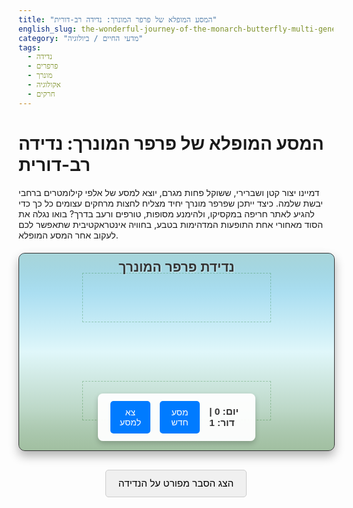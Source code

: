 ```yaml
---
title: "המסע המופלא של פרפר המונרך: נדידה רב-דורית"
english_slug: the-wonderful-journey-of-the-monarch-butterfly-multi-generational-migration
category: "מדעי החיים / ביולוגיה"
tags:
  - נדידה
  - פרפרים
  - מונרך
  - אקולוגיה
  - חרקים
---
```


# המסע המופלא של פרפר המונרך: נדידה רב-דורית

דמיינו יצור קטן ושברירי, ששוקל פחות מגרם, יוצא למסע של אלפי קילומטרים ברחבי יבשת שלמה. כיצד ייתכן שפרפר מונרך יחיד מצליח לחצות מרחקים עצומים כל כך כדי להגיע לאתר חריפה במקסיקו, ולהימנע מסופות, טורפים ורעב בדרך? בואו נגלה את הסוד מאחורי אחת התופעות המדהימות בטבע, בחוויה אינטראקטיבית שתאפשר לכם לעקוב אחר המסע המופלא.

<div id="app-container">
    <div id="map">
        <div id="mexico-winter-site" class="map-marker" title="אתר החריפה במקסיקו"></div>
        <div id="south-us-region" class="map-region" title="דרום ארה''ב"></div>
        <div id="north-us-canada-region" class="map-region" title="צפון ארה''ב וקנדה"></div>
        <!-- Butterfly groups will be added here dynamically -->
    </div>
    <div id="controls">
        <button id="play-pause-btn">צא למסע</button>
        <button id="reset-btn">מסע חדש</button>
        <span id="simulation-info">יום: 0 | דור: 1</span>
    </div>
    <div id="info-box" class="hidden">
        <h2>מידע על קבוצה</h2>
        <p><strong>דור:</strong> <span id="info-generation">-</span></p>
        <p><strong>מצב:</strong> <span id="info-stage">-</span></p>
        <p><strong>מיקום:</strong> <span id="info-location">-</span></p>
        <p><strong>גיל (ימים):</strong> <span id="info-age">-</span></p>
    </div>
     <div id="app-title-overlay">נדידת פרפר המונרך</div>
</div>

<style>
    @keyframes pulse {
        0% { transform: scale(1); }
        50% { transform: scale(1.1); }
        100% { transform: scale(1); }
    }

     @keyframes fadeOut {
         0% { opacity: 1; transform: scale(1); }
         100% { opacity: 0; transform: scale(0.5); }
     }

    #app-container {
        width: 100%;
        max-width: 850px; /* Slightly wider */
        margin: 20px auto;
        border: 1px solid #333; /* Stronger border */
        border-radius: 10px;
        position: relative;
        font-family: 'Arial', sans-serif; /* Use a common font */
        background: linear-gradient(to bottom, #87ceeb 0%, #e0f7fa 50%, #a3c1a3 100%); /* Sky to land gradient */
        overflow: hidden;
        aspect-ratio: 16 / 10; /* More landscape aspect ratio */
        box-shadow: 0 8px 16px rgba(0,0,0,0.3); /* More pronounced shadow */
    }

     #app-title-overlay {
         position: absolute;
         top: 10px;
         left: 50%;
         transform: translateX(-50%);
         z-index: 25; /* Above everything else */
         font-size: 1.5em;
         font-weight: bold;
         color: #333;
         text-shadow: 1px 1px 2px rgba(255,255,255,0.5);
     }

    #map {
        width: 100%;
        height: 100%;
        position: relative;
         /* Simple background to suggest geography */
         background:
            /* Canada */
            linear-gradient(to bottom, rgba(200, 220, 200, 0.5) 0%, rgba(200, 220, 200, 0.0) 20%) 0% 0% / 100% 100% no-repeat,
            /* Mexico/South */
            linear-gradient(to top, rgba(160, 190, 160, 0.5) 0%, rgba(160, 190, 160, 0.0) 20%) 0% 0% / 100% 100% no-repeat;
         /* Using gradients as overlay hints */
    }

    .map-marker {
        position: absolute;
        width: 15px;
        height: 15px;
        background-color: rgba(0, 100, 0, 0.8); /* Dark green */
        border: 2px solid #fff;
        border-radius: 50%;
        z-index: 5;
        transform: translate(-50%, -50%); /* Center marker on the exact point */
         box-shadow: 0 0 5px rgba(0,0,0,0.5);
    }

    #mexico-winter-site {
         /* Position manually based on params.regions.mexicoOverwintering */
         top: 85%;
         left: 50%;
         background-color: #006400; /* Darker green */
         width: 20px;
         height: 20px;
    }

    .map-region {
        position: absolute;
        border: 1px dashed rgba(0,0,0,0.3); /* Dashed border for regions */
        box-sizing: border-box; /* Include border in dimensions */
        pointer-events: none; /* Don't interfere with butterfly clicks */
         opacity: 0.5;
    }

    #south-us-region {
         top: 65%; left: 20%; width: 60%; height: 20%;
         border-color: rgba(0, 100, 0, 0.5);
    }

    #north-us-canada-region {
         top: 10%; left: 20%; width: 60%; height: 25%;
         border-color: rgba(0, 100, 0, 0.5);
    }


    .butterfly-group {
        position: absolute;
        width: 18px; /* Slightly larger */
        height: 18px;
        border-radius: 50%;
        background-color: #ff8c00; /* Orange */
        border: 2px solid rgba(255,255,255,0.8); /* White border */
        cursor: pointer;
        transition: top 0.8s linear, left 0.8s linear; /* Smoother, slightly slower movement */
        box-shadow: 0 0 8px rgba(255,140,0,0.6); /* Glowing effect */
        z-index: 10;
        display: flex; /* Use flex for centering */
        align-items: center;
        justify-content: center;
        color: #fff; /* Text color for generation number */
        font-size: 0.7em;
        font-weight: bold;
         user-select: none; /* Prevent text selection */
         animation: pulse 2s infinite ease-in-out; /* Subtle pulsing animation */
    }

     /* Specific states / types */
    .butterfly-group.super-gen {
        background-color: #8b0000; /* Dark Red */
        border-color: rgba(255,255,255,0.9);
        width: 24px; /* Larger */
        height: 24px;
        box-shadow: 0 0 12px rgba(139,0,0,0.8); /* Stronger glow */
         font-size: 0.9em;
         animation: pulse 1.5s infinite ease-in-out; /* Slightly faster pulse */
    }

    .butterfly-group.overwintering {
        background-color: #006400; /* Dark Green */
        border-color: rgba(255,255,255,0.9);
        box-shadow: 0 0 10px rgba(0,100,0,0.8);
        animation: none; /* Stop pulsing when still */
         opacity: 0.9; /* Slightly less prominent */
    }

    .butterfly-group.reproducing {
         animation: pulse 0.5s infinite alternate; /* Fast pulse when reproducing */
    }

     .butterfly-group.preparing-south {
          background-color: #ff4500; /* Orange-Red tint */
          animation: pulse 1s infinite ease-in-out;
     }

     .butterfly-group.dying {
         animation: fadeOut 1s forwards ease-out; /* Fade out animation */
         pointer-events: none; /* Cannot click dying groups */
     }


    #controls {
        position: absolute;
        bottom: 15px;
        left: 50%;
        transform: translateX(-50%); /* Center controls */
        background: rgba(255, 255, 255, 0.95); /* More opaque */
        padding: 12px 20px; /* More padding */
        border-radius: 8px;
        z-index: 20;
        display: flex;
        align-items: center;
        gap: 15px; /* More space between controls */
        box-shadow: 0 4px 8px rgba(0,0,0,0.2);
    }

     #controls button {
         background-color: #007bff; /* Blue button */
         color: white;
         border: none;
         border-radius: 5px;
         padding: 10px 15px;
         font-size: 1em;
         cursor: pointer;
         transition: background-color 0.3s ease;
     }

     #controls button:hover {
         background-color: #0056b3;
     }

     #controls button:active {
         background-color: #004085;
     }

    #simulation-info {
        font-weight: bold;
        color: #333;
        font-size: 1.1em;
    }

    #info-box {
        position: absolute;
        top: 15px;
        right: 15px;
        background: rgba(255, 255, 255, 0.95); /* More opaque */
        padding: 15px; /* More padding */
        border-radius: 8px;
        z-index: 20;
        border: 1px solid #555; /* Darker border */
        box-shadow: 0 4px 8px rgba(0,0,0,0.2);
         width: 200px; /* Fixed width */
         pointer-events: none; /* Do not block clicks on map below */
    }

    #info-box.hidden {
        display: none;
    }

    #info-box h2 {
        margin-top: 0;
        font-size: 1.2em;
        color: #0056b3;
        border-bottom: 1px solid #ccc;
        padding-bottom: 5px;
        margin-bottom: 10px;
    }

    #info-box p {
        margin: 8px 0; /* More spacing */
        font-size: 0.95em;
        line-height: 1.4;
    }

     #info-box strong {
         color: #555;
     }


    #toggle-explanation {
        display: block;
        margin: 30px auto 10px auto; /* More vertical margin */
        padding: 12px 20px;
        font-size: 1.1em;
        cursor: pointer;
         background-color: #f0f0f0;
         border: 1px solid #ccc;
         border-radius: 5px;
         transition: background-color 0.3s ease;
    }

     #toggle-explanation:hover {
         background-color: #e0e0e0;
     }


    #explanation {
        margin-top: 20px;
        border-top: 1px solid #eee; /* Lighter border */
        padding-top: 20px;
        line-height: 1.6; /* More comfortable reading */
        color: #333;
    }

    #explanation h2 {
        color: #0056b3;
        margin-bottom: 15px;
    }

     #explanation h3 {
         color: #007bff;
         margin-top: 20px;
         margin-bottom: 10px;
     }

     #explanation p {
         margin-bottom: 15px;
     }

     /* Style for highlighting key terms */
     #explanation strong {
         color: #555;
     }


</style>

<button id="toggle-explanation">הצג הסבר מפורט על הנדידה</button>

<div id="explanation" style="display: none;">
    <h2>המסע המופלא של פרפר המונרך: נדידה רב-דורית</h2>

    <p>פרפר המונרך (Danaus plexippus) הוא אחד החרקים המוכרים ביותר בצפון אמריקה, בעיקר בזכות צבעיו הכתומים והשחורים הבולטים, ונדידתו המדהימה שהיא אחת התופעות המרשימות בטבע.</p>

    <h3>היקף הנדידה</h3>
    <p>בכל סתיו, מיליוני פרפרי מונרך יוצאים למסע של אלפי קילומטרים מקנדה ומארצות הברית אל אתרי חריפה מוגנים ביערות עצי האויימל (Oyamel fir) בהרי מרכז מקסיקו. זהו אחד המסעות הארוכים ביותר המוכרים בעולם החרקים.</p>

    <h3>הסוד: זו אינה נדידה של פרט בודד הלוך ושוב</h3>
    <p>בניגוד לנדידות רבות אחרות בטבע (כמו אצל ציפורים), מסע הלוך ושוב של פרפר המונרך אורך שנה שלמה, אך אינו מבוצע על ידי פרט בודד. פרפר מונרך רגיל חי רק מספר שבועות.</p>

    <h3>הנדידה הרב-דורית צפונה (אביב-קיץ)</h3>
    <p>באביב, הפרפרים ששרדו את החורף במקסיקו (אותו "דור סופר" מיוחד) מתחילים את המסע צפונה. הם טסים מאות קילומטרים, בעיקר עד דרום ארצות הברית, שם הם מטילים את הביצים הראשונות של השנה על צמחי רכפתן (Milkweed), מזונם היחיד של הזחלים. לאחר ההטלה, פרפרים אלו (דור הסופר המקורי) מתים. מהביצים בוקע דור חדש (דור 1 של השנה), שגדל, הופך לפרפר, וממשיך את המסע צפונה מעט יותר. תהליך זה חוזר על עצמו 3-4 פעמים במהלך האביב והקיץ. כל דור חדש נולד מעט צפונה יותר מקודמו, ובכך האוכלוסייה מתפשטת בהדרגה צפונה, ומגיעה עד קנדה בסוף הקיץ.</p>

    <h3>'דור הסופר'</h3>
    <p>הפרפרים שנולדים בסוף הקיץ בצפון ארצות הברית ודרום קנדה הם דור מיוחד המכונה <strong>'דור הסופר'</strong>. פרפרים אלו שונים פיזיולוגית: הם אינם מתרבים מיד לאחר הבגרות, יש להם מאגרי שומן גדולים יותר, והם יכולים לחיות עד 9 חודשים (במקום שבועות בודדים). דור זה הוא שמבצע את המסע הארוך והרציף דרומה, לעיתים מעל 4,000 קילומטרים, אל אתרי החריפה במקסיקו. המסע מתבצע על ידי דור יחיד זה בלבד.</p>

    <h3>אתרי החריפה במקסיקו</h3>
    <p>המסע מסתיים ביערות הרריים במרכז מקסיקו, בגובה של כ-3,000 מטרים. מיליוני פרפרים מתקבצים על עצי האויימל, יוצרים אשכולות ענק על הענפים, ומבלים שם את חודשי החורף במצב של חוסר פעילות יחסית (דיאפאוזה). הטמפרטורה והלחות ביערות אלו אידיאליות להישרדותם במהלך החורף.</p>

    <h3>המסע חזרה צפונה (אביב)</h3>
    <p>באביב, כשהטמפרטורות עולות ואורך היום מתארך, 'דור הסופר' מתעורר, מתחיל את מסעו חזרה צפונה, ומחפש צמחי רכפתן. כשהוא מגיע לדרום ארצות הברית, הוא מטיל את ביציו (שהופכות לדור הראשון של השנה החדשה) ומת. דור זה ממשיך את הנדידה צפונה, וחוזר חלילה.</p>

    <h3>איומים ושימור</h3>
    <p>נדידת המונרך עומדת בפני איומים רבים, כולל: אובדן בתי גידול (בעיקר עקב שימוש בחומרי הדברה שקוטלים צמחי רכפתן בשטחים חקלאיים), כריתת יערות באתרי החריפה במקסיקו, שינויי אקלים והשפעתם על עיתוי הפריחה של צמחי רכפתן ותנאי החריפה, ושימוש נרחב בקוטלי חרקים. מאמצי שימור כוללים שיקום בתי גידול, נטיעת רכפתן ועצים באתרי החריפה, והעלאת מודעות ציבורית.</p>
</div>

<script>
    document.addEventListener('DOMContentLoaded', () => {
        const appContainer = document.getElementById('app-container');
        const mapDiv = document.getElementById('map');
        const playPauseBtn = document.getElementById('play-pause-btn');
        const resetBtn = document.getElementById('reset-btn');
        const simulationInfoSpan = document.getElementById('simulation-info');
        const infoBox = document.getElementById('info-box');
        const infoGenerationSpan = document.getElementById('info-generation');
        const infoStageSpan = document.getElementById('info-stage');
        const infoLocationSpan = document.getElementById('info-location');
         const infoAgeSpan = document.getElementById('info-age');
        const toggleExplanationBtn = document.getElementById('toggle-explanation');
        const explanationDiv = document.getElementById('explanation');

        let simulationState = {
            day: 0, // Day of the simulation start (represents day of the year)
            isPlaying: false,
            butterflyGroups: [],
            currentGenerationDisplay: 1,
            animationFrameId: null,
            speedMultiplier: 5, // Days per frame (lower = slower, higher = faster)
            lastUpdateTime: performance.now(),
            groupCounter: 0 // Unique ID counter for groups
        };

        // --- Map Coordinates Simulation Areas (Relative % of mapDiv) ---
        // These are rough conceptual areas for the simulation logic
        const regions = {
            southUS_northMexico: { topMin: 65, topMax: 85, leftMin: 20, leftMax: 80 },
            centralUS: { topMin: 35, topMax: 65, leftMin: 20, leftMax: 80 },
            northUS_southCanada: { topMin: 10, topMax: 35, leftMin: 20, leftMax: 80 },
            mexicoOverwintering: { top: 85, left: 50 } // Specific point
        };

        // --- Simulation Parameters (tuned for visual flow) ---
        const params = {
            gen1_start_day: 60, // Approx March 1st
            gen_lifespan_days: 35, // approx lifespan for normal generations (adjusted for visual flow)
            gen1_reproduce_latitude_top: 60, // Gen 1 reproduces when reaching this 'latitude' (lower top %)
            gen2_reproduce_latitude_top: 45,
            gen3_reproduce_latitude_top: 25,
             gen4_reproduce_latitude_top: 15, // Gen 4 reaches furthest north

            superGen_form_day_start: 225, // Approx August 15th
            superGen_form_day_end: 270, // Approx Sept 30th
            superGen_form_latitude_top: 30, // Approx north limit where super gen forms
            superGen_lifespan_days: 270, // approx 9 months from formation

            migration_north_speed_percent_per_day: 0.15, // % of map dimension per day
             migration_south_speed_percent_per_day: 0.3, // South migration is faster

            overwintering_arrival_day_min: 300, // Late Oct/Nov
            overwintering_departure_day_min: 60, // Early Spring (March) of next year
            superGen_return_reproduce_latitude_top: 65, // Super gen reproduces back in south US
             reproduction_duration_days: 5, // How long a group is in 'reproducing' state before death
        };

         // --- Helper to get regional state text ---
        function getRegionText(posTop, posLeft) {
             if (Math.sqrt(Math.pow(posTop - regions.mexicoOverwintering.top, 2) + Math.pow(posLeft - regions.mexicoOverwintering.left, 2)) < 5) {
                 return 'באתר החריפה במקסיקו';
             }
             if (posTop > regions.southUS_northMexico.topMin) return 'בדרום ארה"ב';
             if (posTop > regions.centralUS.topMin) return 'במרכז ארה"ב';
             if (posTop > regions.northUS_southCanada.topMin) return 'בצפון ארה"ב';
             return 'בקנדה'; // North of northUS_southCanada region
        }


        // --- Butterfly Group Class/Structure ---
        function createButterflyGroup(generation, type, startPos, dayBorn) {
            const groupDiv = document.createElement('div');
            groupDiv.classList.add('butterfly-group');
            groupDiv.dataset.id = simulationState.groupCounter++; // Assign unique ID
            groupDiv.dataset.generation = generation;
            groupDiv.dataset.type = type;
            groupDiv.dataset.dayBorn = dayBorn;
            groupDiv.dataset.state = 'moving_north'; // Initial state for spring groups
             groupDiv.textContent = generation; // Display generation number inside circle

            groupDiv.style.top = `${startPos.top}%`;
            groupDiv.style.left = `${startPos.left}%`;


            groupDiv.addEventListener('click', () => showInfoBox(groupDiv));
             groupDiv.addEventListener('mouseover', () => showInfoBox(groupDiv)); // Show on hover too
             groupDiv.addEventListener('mouseout', () => hideInfoBox()); // Hide on mouseout

            mapDiv.appendChild(groupDiv);

            return {
                id: parseInt(groupDiv.dataset.id, 10),
                element: groupDiv,
                generation: generation,
                type: type,
                pos: { top: startPos.top, left: startPos.left }, // current position {top: %, left: %}
                dayBorn: dayBorn, // Day the group was created or transitioned to super
                state: 'moving_north', // 'moving_north', 'reproducing', 'moving_south', 'overwintering', 'dead', 'preparing_south', 'dying'
                 reproductionStartDay: null, // To track reproduction state duration
                 overwinteringArrivalDay: null, // To track overwintering duration
                 deathDay: null, // To track when death animation should finish
            };
        }

        // --- Simulation Logic ---
        function initSimulation() {
            simulationState.day = params.gen1_start_day; // Start simulation in early spring
            simulationState.isPlaying = false;
            simulationState.butterflyGroups.forEach(group => group.element.remove());
            simulationState.butterflyGroups = [];
            simulationState.currentGenerationDisplay = 1;
            cancelAnimationFrame(simulationState.animationFrameId);
            hideInfoBox(); // Ensure info box is hidden
             simulationState.groupCounter = 0; // Reset ID counter

            // Start with Gen 1 in the south in Spring
            const startPos = {
                 top: (regions.southUS_northMexico.topMin + regions.southUS_northMexico.topMax) / 2 + (Math.random() - 0.5) * 10,
                 left: (regions.southUS_northMexico.leftMin + regions.southUS_northMexico.leftMax) / 2 + (Math.random() - 0.5) * 20
            };
            // In a full cycle, the 'super' gen from the *previous* year lays the eggs for Gen 1.
            // So, we represent the arrival of the super gen and their reproduction starting the new year.
             // Let's create a 'super' group that has just arrived from overwintering and is about to reproduce.
             const returningSuperGenPos = {
                  top: params.superGen_return_reproduce_latitude_top + (Math.random() - 0.5) * 5,
                  left: regions.southUS_northMexico.leftMin + (regions.southUS_northMexico.leftMax - regions.southUS_northMexico.leftMin) * Math.random()
             };
             const returningSuperGroup = createButterflyGroup(4, 'super', returningSuperGenPos, simulationState.day - 240); // Assume they formed ~240 days ago
             returningSuperGroup.state = 'reproducing'; // They arrive and start reproducing immediately
             returningSuperGroup.reproductionStartDay = simulationState.day;
             returningSuperGroup.element.textContent = 'ס'; // 'S' for Super
             returningSuperGroup.element.classList.add('super-gen'); // Visual style
             simulationState.butterflyGroups.push(returningSuperGroup);

             // And immediately spawn the first generation from this super group
             spawnNewGeneration(returningSuperGroup, simulationState.day, 1);


            updateSimulationInfo();
            drawButterflies();
        }

         function spawnNewGeneration(parentGroup, spawnDay, generationNumber) {
             const newGenPos = {
                 top: parentGroup.pos.top + (Math.random() - 0.5) * 5, // New gen appears around parent location
                 left: parentGroup.pos.left + (Math.random() - 0.5) * 10
             };
              // Ensure new group is within map bounds
             newGenPos.top = Math.max(5, Math.min(95, newGenPos.top));
             newGenPos.left = Math.max(5, Math.min(95, newGenPos.left));

             const newGroup = createButterflyGroup(generationNumber, 'normal', newGenPos, spawnDay);
             newGroup.element.textContent = generationNumber; // Display generation number
              // Temporarily pulse the parent element visually? CSS handles the 'reproducing' class animation
             simulationState.butterflyGroups.push(newGroup);
              console.log(`Day ${Math.floor(spawnDay)}: Gen ${parentGroup.generation} (${parentGroup.type}) reproduces. New Gen ${generationNumber} born at (${newGenPos.top.toFixed(1)}%, ${newGenPos.left.toFixed(1)}%)`);

         }


        function updateSimulation(currentTime) {
            if (!simulationState.isPlaying) {
                 simulationState.animationFrameId = requestAnimationFrame(updateSimulation); // Keep the loop running even when paused for interaction/info box
                return;
            }

            const deltaTime = (currentTime - simulationState.lastUpdateTime) / 1000; // Delta time in seconds
            simulationState.lastUpdateTime = currentTime;

            const daysToAdvance = deltaTime * simulationState.speedMultiplier; // How many simulation days pass

            // Avoid huge jumps if tab was inactive
            if (daysToAdvance > 5) { // If more than 5 days would pass
                //console.warn(`Large delta time detected (${deltaTime.toFixed(2)}s), capping days advanced.`);
                daysToAdvance = 0.5; // Cap the max days advanced per frame
            }


            simulationState.day += daysToAdvance;

             const day = simulationState.day; // Use the updated day


            // Cap simulation after a full cycle is observed
             if (simulationState.day > params.gen1_start_day + 365) { // Run for just over one full year cycle from start
                 simulationState.isPlaying = false;
                 playPauseBtn.textContent = 'מסע חדש';
                 console.log("Simulation cycle complete.");
                 // Allow interaction with final state before reset
             }


            const newButterflies = [];
            let activeGenDisplay = 0; // Used to determine the highest active generation for display

            simulationState.butterflyGroups = simulationState.butterflyGroups.filter(group => {
                const age = day - group.dayBorn;
                let isAlive = true;

                // Death Logic
                if (group.state === 'reproducing' && day - group.reproductionStartDay >= params.reproduction_duration_days) {
                    isAlive = false; // Normal gens and returning super gen die after reproducing
                     group.element.classList.add('dying'); // Add dying animation class
                     group.deathDay = day; // Mark death time for animation
                } else if (group.type === 'normal' && age > params.gen_lifespan_days * 1.2) { // Safety check for normal gen death
                     isAlive = false;
                      group.element.classList.add('dying');
                      group.deathDay = day;
                } else if (group.type === 'super' && group.state !== 'reproducing' && day >= params.superGen_form_day_start + params.superGen_lifespan_days) {
                     // Super gen dies after its long lifespan if it didn't reproduce (e.g., failed migration)
                     isAlive = false;
                     group.element.classList.add('dying');
                     group.deathDay = day;
                }

                // Remove group element after dying animation completes
                 if (group.state === 'dying' && day - group.deathDay >= 1.5) { // 1.5 seconds for animation + cleanup
                     group.element.remove();
                     return false; // Remove group from array
                 }
                 if (group.state === 'dying') return true; // Keep group during dying animation


                // Update state and position
                switch (group.state) {
                    case 'moving_north':
                        // Move north (decrease top %)
                        group.pos.top -= params.migration_north_speed_percent_per_day * daysToAdvance;
                        // Simulate some random spread left/right
                        group.pos.left += (Math.random() - 0.5) * params.migration_north_speed_percent_per_day * daysToAdvance * 0.5;

                         // Clamp position within map bounds (rough)
                        group.pos.top = Math.max(5, group.pos.top);
                        group.pos.left = Math.max(5, Math.min(95, group.pos.left));

                        // Check for reproduction point (reaching target latitude based on generation)
                         if (group.type === 'normal') {
                            let reproductionLatitude = -1; // No reproduction point met yet
                            if (group.generation === 1 && group.pos.top <= params.gen1_reproduce_latitude_top) reproductionLatitude = params.gen1_reproduce_latitude_top;
                            else if (group.generation === 2 && group.pos.top <= params.gen2_reproduce_latitude_top) reproductionLatitude = params.gen2_reproduce_latitude_top;
                            else if (group.generation === 3 && group.pos.top <= params.gen3_reproduce_latitude_top) reproductionLatitude = params.gen3_reproduce_latitude_top;
                            else if (group.generation === 4 && group.pos.top <= params.gen4_reproduce_latitude_top) reproductionLatitude = params.gen4_reproduce_latitude_top;

                            if (reproductionLatitude !== -1) { // If a reproduction latitude was met
                                group.state = 'reproducing';
                                group.reproductionStartDay = day;
                                 // Spawn the new generation when entering the reproducing state
                                 spawnNewGeneration(group, day, group.generation + 1);
                            }
                        }

                         // Check if normal generation group should transition to 'super'
                         // This happens only for groups born late in summer in the north
                         if (group.type === 'normal' && day >= params.superGen_form_day_start && day <= params.superGen_form_day_end && group.pos.top <= params.superGen_form_latitude_top) {
                              // This group becomes the super gen
                               group.type = 'super';
                               group.element.classList.add('super-gen');
                               group.element.textContent = 'ס'; // Visual marker for super gen
                               group.state = 'preparing_south'; // State before migration
                               group.dayBorn = day; // Reset age reference for supergen lifespan calculation
                               console.log(`Day ${Math.floor(day)}: Gen ${group.generation} transitioned to Super Gen.`);
                               // Do NOT spawn new generation here, this group's fate is migration south
                         }

                        // If super gen returning from Mexico, check for reproduction point
                         if (group.type === 'super' && group.state === 'moving_north' && day >= params.gen1_start_day + 365 && group.pos.top >= params.superGen_return_reproduce_latitude_top) { // Use >= for moving south to north check
                             group.state = 'reproducing'; // Super gen laying eggs in south US
                             group.reproductionStartDay = day;
                             // This is Gen 1 of the *new* year cycle
                             spawnNewGeneration(group, day, 1);
                             group.element.classList.add('reproducing'); // Add reproducing animation
                         }

                        break;

                    case 'reproducing':
                        // Stay put while reproducing (implicitly handled by age check for death)
                        // Visual pulse handled by CSS class
                        group.element.classList.add('reproducing');
                        break;

                    case 'preparing_south':
                         group.element.classList.add('preparing-south');
                        // Wait for migration trigger day
                        if (day >= params.superGen_migration_south_day_start) {
                             group.state = 'moving_south';
                             group.element.classList.remove('preparing-south');
                             console.log(`Day ${Math.floor(day)}: Super Gen starts moving south.`);
                        } else {
                            // Linger in the north for a bit before starting south, maybe drift slowly south
                             group.pos.top += params.migration_north_speed_percent_per_day * daysToAdvance * 0.1; // Slow drift south
                             group.pos.left += (Math.random() - 0.5) * params.migration_north_speed_percent_per_day * daysToAdvance * 0.05;
                             group.pos.top = Math.max(5, Math.min(regions.southUS_northMexico.topMax, group.pos.top)); // Clamp within reasonable bounds
                             group.pos.left = Math.max(5, Math.min(95, group.pos.left));
                        }
                        break;

                    case 'moving_south':
                        group.element.classList.remove('reproducing', 'overwintering', 'preparing-south'); // Clean up old states
                        // Move south towards Mexico
                        const mexicoTop = regions.mexicoOverwintering.top;
                        const mexicoLeft = regions.mexicoOverwintering.left;
                        const currentTop = group.pos.top;
                        const currentLeft = group.pos.left;

                        const dy = mexicoTop - currentTop;
                        const dx = mexicoLeft - currentLeft;
                        const distance = Math.sqrt(dy*dy + dx*dx);

                        const moveAmount = params.migration_south_speed_percent_per_day * daysToAdvance; // Use south speed

                        if (distance > moveAmount * 1.5) { // Move towards the target if not already very close
                             const angle = Math.atan2(dy, dx);
                             group.pos.top += moveAmount * Math.sin(angle);
                             group.pos.left += moveAmount * Math.cos(angle);
                              // Add slight random deviation for natural look
                             group.pos.top += (Math.random() - 0.5) * moveAmount * 0.2;
                             group.pos.left += (Math.random() - 0.5) * moveAmount * 0.2;

                             // Clamp position within map bounds
                             group.pos.top = Math.max(5, Math.min(95, group.pos.top));
                             group.pos.left = Math.max(5, Math.min(95, group.pos.left));

                        } else {
                            // If very close, move directly to the target point
                            group.pos.top = mexicoTop;
                            group.pos.left = mexicoLeft;
                        }


                        // Check for arrival at overwintering site
                        const arrivalThreshold = 2; // % distance threshold
                         const currentDistanceToMexico = Math.sqrt(
                             Math.pow(group.pos.top - regions.mexicoOverwintering.top, 2) +
                             Math.pow(group.pos.left - regions.mexicoOverwintering.left, 2)
                         );

                        if (currentDistanceToMexico < arrivalThreshold && day >= params.overwintering_arrival_day_min) {
                            group.state = 'overwintering';
                            group.pos.top = regions.mexicoOverwintering.top + (Math.random() - 0.5) * arrivalThreshold * 0.5; // Cluster slightly around the point
                            group.pos.left = regions.mexicoOverwintering.left + (Math.random() - 0.5) * arrivalThreshold * 0.5;
                            group.element.classList.add('overwintering');
                            group.overwinteringArrivalDay = day;
                             console.log(`Day ${Math.floor(day)}: Super Gen arrived at overwintering site.`);
                        }
                        break;

                    case 'overwintering':
                        // Stay put at the overwintering site, possibly cluster more
                        group.element.classList.add('overwintering');
                         // Slight random drift within the overwintering area
                         if (Math.random() < 0.1) { // Only drift occasionally
                             const driftAmount = 0.1;
                              group.pos.top += (Math.random() - 0.5) * driftAmount;
                              group.pos.left += (Math.random() - 0.5) * driftAmount;
                              // Clamp drift within a small radius around the center point
                              const maxDriftRadius = 1.5; // % radius
                              const currentDriftDistance = Math.sqrt(
                                  Math.pow(group.pos.top - regions.mexicoOverwintering.top, 2) +
                                  Math.pow(group.pos.left - regions.mexicoOverwintering.left, 2)
                              );
                              if (currentDriftDistance > maxDriftRadius) {
                                  const angleToCenter = Math.atan2(regions.mexicoOverwintering.top - group.pos.top, regions.mexicoOverwintering.left - group.pos.left);
                                  group.pos.top += (currentDriftDistance - maxDriftRadius) * Math.sin(angleToCenter);
                                  group.pos.left += (currentDriftDistance - maxDriftRadius) * Math.cos(angleToCenter);
                              }

                              // Re-apply style transitions for the drift movement
                             group.element.style.transition = 'top 0.2s linear, left 0.2s linear';
                         } else {
                              // Reset transition for non-drift frames
                             group.element.style.transition = 'top 0.8s linear, left 0.8s linear'; // Restore normal transition
                         }


                        // Wait for spring to start moving north
                         // Need to handle the year change - check day against 365 + departure day
                        if (day >= params.overwintering_arrival_day_min && day % 365 >= params.overwintering_departure_day_min && group.state === 'overwintering') { // Check based on the current year's day count
                             group.state = 'moving_north'; // Now moving north in the new year
                             group.element.classList.remove('overwintering');
                             group.element.classList.add('super-gen'); // Keep super gen style
                              console.log(`Day ${Math.floor(day)}: Super Gen starts moving north in spring.`);
                         }
                        break;
                    case 'dead': // State should ideally be removed by filter before this
                    case 'dying':
                        // Let the dying animation play out. The filter will remove it later.
                        break;
                }

                // Determine the highest *normal* active generation for display
                let maxNormalGen = 0;
                simulationState.butterflyGroups.forEach(g => {
                    if (g.type === 'normal' && g.state !== 'dead' && g.state !== 'dying' && g.generation > maxNormalGen) {
                        maxNormalGen = g.generation;
                    }
                });

                // Determine overall display generation
                let currentGenDisplay = '';
                const superGenExists = simulationState.butterflyGroups.some(g => g.type === 'super' && g.state !== 'dead' && g.state !== 'dying');

                if (superGenExists) {
                    const superGroup = simulationState.butterflyGroups.find(g => g.type === 'super' && g.state !== 'dead' && g.state !== 'dying');
                    if (superGroup) {
                        switch(superGroup.state) {
                             case 'preparing_south':
                             case 'moving_south':
                                 currentGenDisplay = 'סופר (דרום)';
                                 break;
                             case 'overwintering':
                                currentGenDisplay = 'סופר (חורף)';
                                 break;
                             case 'moving_north': // Returning super gen
                             case 'reproducing': // Returning super gen reproducing
                                currentGenDisplay = 'סופר (חוזר)';
                                 break;
                            default:
                                currentGenDisplay = 'סופר';
                        }
                    } else {
                         currentGenDisplay = 'סופר'; // Should not happen if superGenExists is true
                    }
                } else if (maxNormalGen > 0) {
                    currentGenDisplay = maxNormalGen;
                } else {
                    // If no super gen and no normal gens exist after a full cycle attempt
                    currentGenDisplay = 'הסתיים';
                }


                simulationState.currentGenerationDisplay = currentGenDisplay; // Update the state display value


                return true; // Keep group unless marked for removal
            });

            simulationState.butterflyGroups.push(...newButterflies); // Add new groups

            // If simulation ended and no groups are left, reset button text
             if (!simulationState.isPlaying && simulationState.butterflyGroups.length === 0) {
                 playPauseBtn.textContent = 'מסע חדש';
                 simulationInfoSpan.textContent = `יום: ${Math.floor(simulationState.day % 365)} (שנה ${Math.floor(simulationState.day / 365) + 1}) | דור: הסתיים`;
             }


            drawButterflies();
            updateSimulationInfo();

            // The loop always continues now, but simulation logic runs only if isPlaying is true
            simulationState.animationFrameId = requestAnimationFrame(updateSimulation);

        }

        function drawButterflies() {
            simulationState.butterflyGroups.forEach(group => {
                group.element.style.top = `${group.pos.top}%`;
                group.element.style.left = `${group.pos.left}%`;

                 // Ensure correct class for visualization
                 if (group.type === 'super') {
                     group.element.classList.add('super-gen');
                     group.element.textContent = 'ס';
                 } else {
                      group.element.classList.remove('super-gen');
                      group.element.textContent = group.generation;
                 }
                 if (group.state === 'overwintering') {
                     group.element.classList.add('overwintering');
                 } else {
                     group.element.classList.remove('overwintering');
                 }
                 if (group.state === 'reproducing') {
                      group.element.classList.add('reproducing');
                 } else {
                      group.element.classList.remove('reproducing');
                 }
                 if (group.state === 'preparing_south') {
                      group.element.classList.add('preparing-south');
                 } else {
                      group.element.classList.remove('preparing-south');
                 }
                 if (group.state === 'dying') {
                      group.element.classList.add('dying');
                 } else {
                      group.element.classList.remove('dying');
                 }

            });
        }

        function updateSimulationInfo() {
             const dayDisplay = Math.floor(simulationState.day % 365); // Display day within a year cycle
             const yearDisplay = Math.floor(simulationState.day / 365) + 1; // Display year number (starts from 1)
             const generationDisplay = simulationState.currentGenerationDisplay;

            simulationInfoSpan.textContent = `יום: ${dayDisplay} (שנה ${yearDisplay}) | דור: ${generationDisplay}`;
        }

        function showInfoBox(groupElement) {
            const id = parseInt(groupElement.dataset.id, 10);
            const group = simulationState.butterflyGroups.find(g => g.id === id);

            if (!group || group.state === 'dying') {
                 hideInfoBox(); // Hide if group is dying or not found
                return;
            }

            infoGenerationSpan.textContent = group.generation + (group.type === 'super' ? ' (סופר)' : '');
            let stageText = '';
            switch (group.state) {
                case 'moving_north': stageText = 'נודד צפונה'; break;
                case 'reproducing': stageText = 'מתרבה'; break;
                case 'moving_south': stageText = 'נודד דרומה'; break;
                case 'overwintering': stageText = 'בחריפה במקסיקו'; break;
                case 'preparing_south': stageText = 'מתכונן לנדידת סתיו'; break;
                case 'dead': stageText = 'סיים את חייו'; break;
                case 'dying': stageText = 'גווע'; break; // Should hide before this state usually
                default: stageText = group.state;
            }
            infoStageSpan.textContent = stageText;
            // Use helper function for a more descriptive location
            infoLocationSpan.textContent = getRegionText(group.pos.top, group.pos.left); //`למעלה: ${group.pos.top.toFixed(1)}%, שמאל: ${group.pos.left.toFixed(1)}%`;
            infoAgeSpan.textContent = Math.floor(simulationState.day - group.dayBorn);

            infoBox.classList.remove('hidden');
        }

        function hideInfoBox() {
             infoBox.classList.add('hidden');
        }

        // --- Event Listeners ---
        playPauseBtn.addEventListener('click', () => {
             // If simulation is already finished, clicking starts a new one
             if (!simulationState.isPlaying && simulationState.butterflyGroups.length === 0 && simulationState.day >= params.gen1_start_day + 365) {
                 initSimulation();
                 simulationState.isPlaying = true;
                 playPauseBtn.textContent = 'השהה';
                 simulationState.lastUpdateTime = performance.now(); // Reset timer for smooth start
                 updateSimulation();
             } else {
                simulationState.isPlaying = !simulationState.isPlaying;
                playPauseBtn.textContent = simulationState.isPlaying ? 'השהה' : 'צא למסע';
                simulationState.lastUpdateTime = performance.now(); // Reset timer on pause/play for smooth timing
                 if (simulationState.isPlaying) {
                      updateSimulation(); // Ensure loop is running
                 }
             }
        });

        resetBtn.addEventListener('click', () => {
            initSimulation();
            playPauseBtn.textContent = 'צא למסע'; // Reset button text
             hideInfoBox();
        });

        toggleExplanationBtn.addEventListener('click', () => {
            const isHidden = explanationDiv.style.display === 'none';
            explanationDiv.style.display = isHidden ? 'block' : 'none';
            toggleExplanationBtn.textContent = isHidden ? 'הסתר הסבר מפורט על הנדידה' : 'הצג הסבר מפורט על הנדידה';
        });

         // Hide info box on click outside (excluding control buttons)
         document.addEventListener('click', (event) => {
             let targetElement = event.target;
             let isClickInsideInfoBox = false;
             let isClickOnButterfly = false;
             let isClickOnControls = false; // Check if click is on controls

             while (targetElement) {
                 if (targetElement === infoBox) {
                     isClickInsideInfoBox = true;
                     break;
                 }
                  if (targetElement.classList && targetElement.classList.contains('butterfly-group')) {
                      isClickOnButterfly = true;
                      break;
                  }
                 if (targetElement === controls) { // Check against controls container
                     isClickOnControls = true;
                     break;
                 }
                 targetElement = targetElement.parentElement;
             }

             if (!infoBox.classList.contains('hidden') && !isClickInsideInfoBox && !isClickOnButterfly && !isClickOnControls) {
                 hideInfoBox();
             }
         });


        // --- Initialize ---
        initSimulation(); // Set up the initial state
        simulationState.lastUpdateTime = performance.now(); // Initialize last update time
        updateSimulation(performance.now()); // Start the animation loop (initially paused)
    });
</script>
```